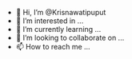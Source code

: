 - 👋 Hi, I’m @Krisnawatipuput
- 👀 I’m interested in ...
- 🌱 I’m currently learning ...
- 💞️ I’m looking to collaborate on ...
- 📫 How to reach me ...

<!---
Krisnawatipuput/Krisnawatipuput is a ✨ special ✨ repository because its `README.md` (this file) appears on your GitHub profile.
You can click the Preview link to take a look at your changes.
--->
